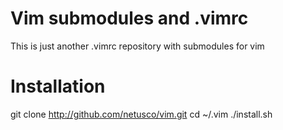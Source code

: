 # Vim submodules and .vimrc

This is just another .vimrc repository with submodules for vim

# Installation

git clone http://github.com/netusco/vim.git
cd ~/.vim
./install.sh
